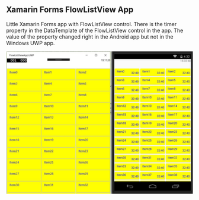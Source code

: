 ## Xamarin Forms FlowListView App

Little Xamarin Forms app with FlowListView control. 
There is the timer property in the DataTemplate of the FlowListView control in the app. 
The value of the property changed right in the Android app but not in the Windows UWP app.

![Image of UWP and Android](https://github.com/autiomat/FlowListViewApp/blob/master/FlowListView-Screenshot.JPG)

